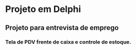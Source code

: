 # Projeto em Delphi
## Projeto para entrevista de emprego 

### Tela de PDV frente de caixa e controle de estoque.
